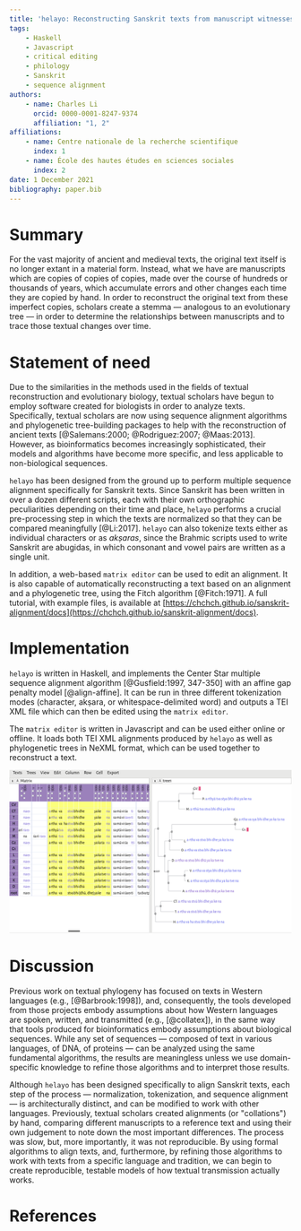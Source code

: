 ```yaml
---
title: 'helayo: Reconstructing Sanskrit texts from manuscript witnesses'
tags:
    - Haskell
    - Javascript
    - critical editing
    - philology
    - Sanskrit
    - sequence alignment
authors:
    - name: Charles Li
      orcid: 0000-0001-8247-9374
      affiliation: "1, 2"
affiliations:
    - name: Centre nationale de la recherche scientifique
      index: 1
    - name: École des hautes études en sciences sociales
      index: 2
date: 1 December 2021
bibliography: paper.bib
---
```


# Summary

For the vast majority of ancient and medieval texts, the original text itself is no longer extant in a material form. Instead, what we have are manuscripts which are copies of copies of copies, made over the course of hundreds or thousands of years, which accumulate errors and other changes each time they are copied by hand. In order to reconstruct the original text from these imperfect copies, scholars create a stemma — analogous to an evolutionary tree — in order to determine the relationships between manuscripts and to trace those textual changes over time.

# Statement of need

Due to the similarities in the methods used in the fields of textual reconstruction and evolutionary biology, textual scholars have begun to employ software created for biologists in order to analyze texts. Specifically, textual scholars are now using sequence alignment algorithms and phylogenetic tree-building packages to help with the reconstruction of ancient texts [@Salemans:2000; @Rodriguez:2007; @Maas:2013]. However, as bioinformatics becomes increasingly sophisticated, their models and algorithms have become more specific, and less applicable to non-biological sequences. 

`helayo` has been designed from the ground up to perform multiple sequence alignment specifically for Sanskrit texts. Since Sanskrit has been written in over a dozen different scripts, each with their own orthographic peculiarities depending on their time and place, `helayo` performs a crucial pre-processing step in which the texts are normalized so that they can be compared meaningfully [@Li:2017]. `helayo` can also tokenize texts either as individual characters or as _akṣaras_, since the Brahmic scripts used to write Sanskrit are abugidas, in which consonant and vowel pairs are written as a single unit.

In addition, a web-based `matrix editor` can be used to edit an alignment. It is also capable of automatically reconstructing a text based on an alignment and a phylogenetic tree, using the Fitch algorithm [@Fitch:1971]. A full tutorial, with example files, is available at [https://chchch.github.io/sanskrit-alignment/docs](https://chchch.github.io/sanskrit-alignment/docs).

# Implementation

`helayo` is written in Haskell, and implements the Center Star multiple sequence alignment algorithm [@Gusfield:1997, 347-350] with an affine gap penalty model [@align-affine]. It can be run in three different tokenization modes (character, akṣara, or whitespace-delimited word) and outputs a TEI XML file which can then be edited using the `matrix editor`.

The `matrix editor` is written in Javascript and can be used either online or offline. It loads both TEI XML alignments produced by `helayo` as well as phylogenetic trees in NeXML format, which can be used together to reconstruct a text.

![The matrix editor.](paper-fig1.png)

# Discussion

Previous work on textual phylogeny has focused on texts in Western languages (e.g., [@Barbrook:1998]), and, consequently, the tools developed from those projects embody assumptions about how Western languages are spoken, written, and transmitted (e.g., [@collatex]), in the same way that tools produced for bioinformatics embody assumptions about biological sequences. While any set of sequences ― composed of text in various languages, of DNA, of proteins ― can be analyzed using the same fundamental algorithms, the results are meaningless unless we use domain-specific knowledge to refine those algorithms and to interpret those results. 

Although `helayo` has been designed specifically to align Sanskrit texts, each step of the process — normalization, tokenization, and sequence alignment — is architecturally distinct, and can be modified to work with other languages. Previously, textual scholars created alignments (or "collations") by hand, comparing different manuscripts to a reference text and using their own judgement to note down the most important differences. The process was slow, but, more importantly, it was not reproducible. By using formal algorithms to align texts, and, furthermore, by refining those algorithms to work with texts from a specific language and tradition, we can begin to create reproducible, testable models of how textual transmission actually works.

# References
